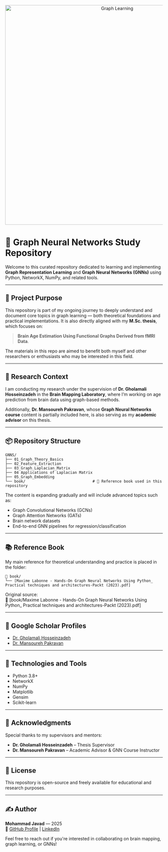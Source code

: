 
<p align="center">
  <img src="images/500b68bc-8eee-4c80-beae-e832bebfb92c.png" alt="Graph Learning" width="700"/>
</p>

# 🧠 Graph Neural Networks Study Repository

Welcome to this curated repository dedicated to learning and implementing **Graph Representation Learning** and **Graph Neural Networks (GNNs)** using Python, NetworkX, NumPy, and related tools.

---

## 🎯 Project Purpose

This repository is part of my ongoing journey to deeply understand and document core topics in graph learning — both theoretical foundations and practical implementations. It is also directly aligned with my **M.Sc. thesis**, which focuses on:

> **Brain Age Estimation Using Functional Graphs Derived from fMRI Data**.

The materials in this repo are aimed to benefit both myself and other researchers or enthusiasts who may be interested in this field.

---

## 🧪 Research Context

I am conducting my research under the supervision of **Dr. Gholamali Hosseinzadeh** in the **Brain Mapping Laboratory**, where I’m working on age prediction from brain data using graph-based methods.

Additionally, **Dr. Mansoureh Pakravan**, whose **Graph Neural Networks course** content is partially included here, is also serving as my **academic advisor** on this thesis.

---

## 📦 Repository Structure

```
GNNS/
├── 01_Graph_Theory_Basics             
├── 02_Feature_Extraction              
├── 03_Graph_Laplacian_Matrix          
├── 04 Applications of Laplacian Matrix
├── 05_Graph_Embedding                 
└── book/                              # 📘 Reference book used in this repository
```

The content is expanding gradually and will include advanced topics such as:

- Graph Convolutional Networks (GCNs)
- Graph Attention Networks (GATs)
- Brain network datasets
- End-to-end GNN pipelines for regression/classification

---

## 📚 Reference Book

My main reference for theoretical understanding and practice is placed in the folder:

```
📁 book/
└── [Maxime Labonne - Hands-On Graph Neural Networks Using Python_ Practical techniques and architectures-Packt (2023).pdf]
```

Original source:  
🔗 [book/Maxime Labonne - Hands-On Graph Neural Networks Using Python_ Practical techniques and architectures-Packt (2023).pdf]

---

## 🔗 Google Scholar Profiles

- [Dr. Gholamali Hosseinzadeh](https://scholar.google.com/citations?user=9UDfcS8AAAAJ&hl=en)  
- [Dr. Mansoureh Pakravan](https://scholar.google.com/citations?user=cxyud90AAAAJ&hl=en)


---

## 🔧 Technologies and Tools

- Python 3.8+
- NetworkX
- NumPy
- Matplotlib
- Gensim
- Scikit-learn

---

## 🙌 Acknowledgments

Special thanks to my supervisors and mentors:

- **Dr. Gholamali Hosseinzadeh** – Thesis Supervisor  
- **Dr. Mansoureh Pakravan** – Academic Advisor & GNN Course Instructor

---

## 📜 License

This repository is open-source and freely available for educational and research purposes.

---

## ✍️ Author

**Mohammad Javad** — 2025  
🔗 [GitHub Profile](https://github.com/mjmousavi97) | [LinkedIn](https://linkedin.com/in/mjmousavi97)

Feel free to reach out if you're interested in collaborating on brain mapping, graph learning, or GNNs!
